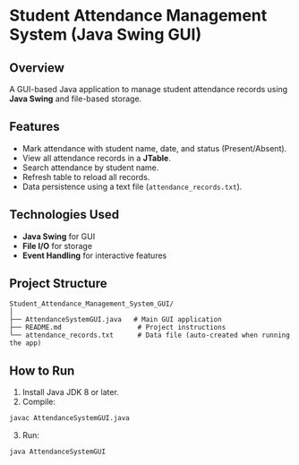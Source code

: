 # Student Attendance Management System (Java Swing GUI)

##  Overview
A GUI-based Java application to manage student attendance records using **Java Swing** and file-based storage.

##  Features
- Mark attendance with student name, date, and status (Present/Absent).
- View all attendance records in a **JTable**.
- Search attendance by student name.
- Refresh table to reload all records.
- Data persistence using a text file (`attendance_records.txt`).

##  Technologies Used
- **Java Swing** for GUI
- **File I/O** for storage
- **Event Handling** for interactive features

##  Project Structure
```
Student_Attendance_Management_System_GUI/
│
├── AttendanceSystemGUI.java   # Main GUI application
├── README.md                   # Project instructions
└── attendance_records.txt      # Data file (auto-created when running the app)
```

##  How to Run
1. Install Java JDK 8 or later.
2. Compile:
```bash
javac AttendanceSystemGUI.java
```
3. Run:
```bash
java AttendanceSystemGUI
```
